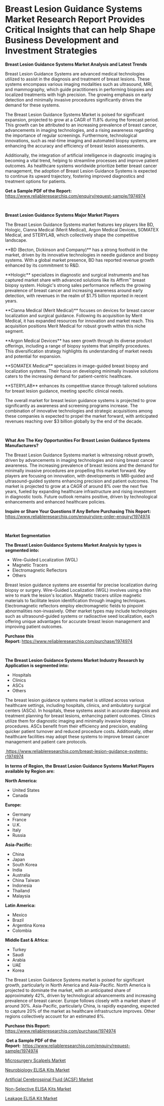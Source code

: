 <p><h1>Breast Lesion Guidance Systems Market Research Report Provides Critical Insights that can help Shape Business Development and Investment Strategies</h1></p><p><strong>Breast Lesion Guidance Systems Market Analysis and Latest Trends</strong></p>
<p><p>Breast Lesion Guidance Systems are advanced medical technologies utilized to assist in the diagnosis and treatment of breast lesions. These systems encompass various imaging modalities such as ultrasound, MRI, and mammography, which guide practitioners in performing biopsies and localized treatments with high precision. The growing emphasis on early detection and minimally invasive procedures significantly drives the demand for these systems.</p><p>The Breast Lesion Guidance Systems Market is poised for significant expansion, projected to grow at a CAGR of 11.8% during the forecast period. This growth can be attributed to an increasing prevalence of breast cancer, advancements in imaging technologies, and a rising awareness regarding the importance of regular screenings. Furthermore, technological innovations, such as real-time imaging and automated biopsy systems, are enhancing the accuracy and efficiency of breast lesion assessments.</p><p>Additionally, the integration of artificial intelligence in diagnostic imaging is becoming a vital trend, helping to streamline processes and improve patient outcomes. As healthcare systems worldwide prioritize better breast cancer management, the adoption of Breast Lesion Guidance Systems is expected to continue its upward trajectory, fostering improved diagnostics and treatment options for patients.</p></p>
<p><strong>Get a Sample PDF of the Report:&nbsp;</strong> <a href="https://www.reliableresearchiq.com/enquiry/request-sample/1974974?utm_campaign=1137&utm_medium=2&utm_source=Github&utm_content=ia&utm_term=05032025&utm_id=breast-lesion-guidance-systems">https://www.reliableresearchiq.com/enquiry/request-sample/1974974</a></p>
<p>&nbsp;</p>
<p><strong>Breast Lesion Guidance Systems Major Market Players</strong></p>
<p><p>The Breast Lesion Guidance Systems market features key players like BD, Hologic, Cianna Medical (Merit Medical), Argon Medical Devices, SOMATEX Medical, and STERYLAB, which collectively shape the competitive landscape.</p><p>**BD (Becton, Dickinson and Company)** has a strong foothold in the market, driven by its innovative technologies in needle guidance and biopsy systems. With a global market presence, BD has reported revenue growth enhanced by its commitment to R&D.</p><p>**Hologic** specializes in diagnostic and surgical instruments and has captured market share with advanced solutions like its Affirm™ breast biopsy system. Hologic's strong sales performance reflects the growing prevalence of breast cancer and increasing awareness around early detection, with revenues in the realm of $1.75 billion reported in recent years.</p><p>**Cianna Medical (Merit Medical)** focuses on devices for breast cancer localization and surgical guidance. Following its acquisition by Merit Medical, it has expanded resources for innovation and market reach. This acquisition positions Merit Medical for robust growth within this niche segment.</p><p>**Argon Medical Devices** has seen growth through its diverse product offerings, including a range of biopsy systems that simplify procedures. This diversification strategy highlights its understanding of market needs and potential for expansion.</p><p>**SOMATEX Medical** specializes in image-guided breast biopsy and localization systems. Their focus on developing minimally invasive solutions caters to the increasing demand for patient-centric healthcare.</p><p>**STERYLAB** enhances its competitive stance through tailored solutions for breast lesion guidance, meeting specific clinical needs.</p><p>The overall market for breast lesion guidance systems is projected to grow significantly as awareness and screening programs increase. The combination of innovative technologies and strategic acquisitions among these companies is expected to propel the market forward, with anticipated revenues reaching over $3 billion globally by the end of the decade.</p></p>
<p>&nbsp;</p>
<p><strong>What Are The Key Opportunities For Breast Lesion Guidance Systems Manufacturers?</strong></p>
<p><p>The Breast Lesion Guidance Systems market is witnessing robust growth, driven by advancements in imaging technologies and rising breast cancer awareness. The increasing prevalence of breast lesions and the demand for minimally invasive procedures are propelling this market forward. Key players are focusing on innovation, with developments in MRI-guided and ultrasound-guided systems enhancing precision and patient outcomes. The market is projected to grow at a CAGR of around 8% over the next five years, fueled by expanding healthcare infrastructure and rising investment in diagnostic tools. Future outlook remains positive, driven by technological enhancements and enhanced healthcare policies.</p></p>
<p><strong>Inquire or Share Your Questions If Any Before Purchasing This Report:</strong> <a href="https://www.reliableresearchiq.com/enquiry/pre-order-enquiry/1974974?utm_campaign=1137&utm_medium=2&utm_source=Github&utm_content=ia&utm_term=05032025&utm_id=breast-lesion-guidance-systems">https://www.reliableresearchiq.com/enquiry/pre-order-enquiry/1974974</a></p>
<p>&nbsp;</p>
<p><strong>Market Segmentation</strong></p>
<p><strong>The Breast Lesion Guidance Systems Market Analysis by types is segmented into:</strong></p>
<p><ul><li>Wire-Guided Localization (WGL)</li><li>Magnetic Tracers</li><li>Electromagnetic Reflectors</li><li>Others</li></ul></p>
<p><p>Breast lesion guidance systems are essential for precise localization during biopsy or surgery. Wire-Guided Localization (WGL) involves using a thin wire to mark the lesion's location. Magnetic tracers utilize magnetic materials to facilitate lesion identification through imaging techniques. Electromagnetic reflectors employ electromagnetic fields to pinpoint abnormalities non-invasively. Other market types may include technologies such as ultrasound-guided systems or radioactive seed localization, each offering unique advantages for accurate breast lesion management and improving patient outcomes.</p></p>
<p><strong>Purchase this Report:&nbsp;</strong><a href="https://www.reliableresearchiq.com/purchase/1974974?utm_campaign=1137&utm_medium=2&utm_source=Github&utm_content=ia&utm_term=05032025&utm_id=breast-lesion-guidance-systems">https://www.reliableresearchiq.com/purchase/1974974</a></p>
<p>&nbsp;</p>
<p><strong>The Breast Lesion Guidance Systems Market Industry Research by Application is segmented into:</strong></p>
<p><ul><li>Hospitals</li><li>Clinics</li><li>ASCs</li><li>Others</li></ul></p>
<p><p>The breast lesion guidance systems market is utilized across various healthcare settings, including hospitals, clinics, and ambulatory surgical centers (ASCs). In hospitals, these systems assist in accurate diagnosis and treatment planning for breast lesions, enhancing patient outcomes. Clinics utilize them for diagnostic imaging and minimally invasive biopsy procedures. ASCs benefit from their efficiency and precision, enabling quicker patient turnover and reduced procedure costs. Additionally, other healthcare facilities may adopt these systems to improve breast cancer management and patient care protocols.</p></p>
<p><a href="https://www.reliableresearchiq.com/breast-lesion-guidance-systems-r1974974?utm_campaign=1137&utm_medium=2&utm_source=Github&utm_content=ia&utm_term=05032025&utm_id=breast-lesion-guidance-systems">&nbsp;https://www.reliableresearchiq.com/breast-lesion-guidance-systems-r1974974</a></p>
<p><strong>In terms of Region, the Breast Lesion Guidance Systems Market Players available by Region are:</strong></p>
<p>
    <p> <strong> North America: </strong>
        <ul>
            <li>United States</li>
            <li>Canada</li>
        </ul>
        </p> 
    <p> <strong> Europe: </strong>
        <ul>
            <li>Germany</li>
            <li>France</li>
            <li>U.K.</li>
            <li>Italy</li>
            <li>Russia</li>
        </ul>
        </p> 
    <p> <strong> Asia-Pacific: </strong>
        <ul>
            <li>China</li>
            <li>Japan</li>
            <li>South Korea</li>
            <li>India</li>
            <li>Australia</li>
            <li>China Taiwan</li>
            <li>Indonesia</li>
            <li>Thailand</li>
            <li>Malaysia</li>
        </ul>
        </p> 
    <p> <strong> Latin America: </strong>
        <ul>
            <li>Mexico</li>
            <li>Brazil</li>
            <li>Argentina Korea</li>
            <li>Colombia</li>
        </ul>
        </p> 
    <p> <strong> Middle East & Africa: </strong>
        <ul>
            <li>Turkey</li>
            <li>Saudi</li>
            <li>Arabia</li>
            <li>UAE</li>
            <li>Korea</li>
        </ul>
    </p>
    </p>
<p><p>The Breast Lesion Guidance Systems market is poised for significant growth, particularly in North America and Asia-Pacific. North America is projected to dominate the market, with an anticipated share of approximately 42%, driven by technological advancements and increasing prevalence of breast cancer. Europe follows closely with a market share of around 30%. Asia-Pacific, particularly China, is rapidly expanding, expected to capture 20% of the market as healthcare infrastructure improves. Other regions collectively account for an estimated 8%.</p></p>
<p><strong>Purchase this Report: </strong><a href="https://www.reliableresearchiq.com/purchase/1974974?utm_campaign=1137&utm_medium=2&utm_source=Github&utm_content=ia&utm_term=05032025&utm_id=breast-lesion-guidance-systems">https://www.reliableresearchiq.com/purchase/1974974</a></p>
<p>&nbsp;<strong>Get a Sample PDF of the Report:&nbsp;&nbsp;</strong><a href="https://www.reliableresearchiq.com/enquiry/request-sample/1974974?utm_campaign=1137&utm_medium=2&utm_source=Github&utm_content=ia&utm_term=05032025&utm_id=breast-lesion-guidance-systems">https://www.reliableresearchiq.com/enquiry/request-sample/1974974</a></p>
<p><strong></strong></p>
<p><p><a href="https://github.com/cevzarvargem/Market-Research-Report-List-1/blob/main/microsurgery-scalpels-market.md?utm_campaign=1137&utm_medium=2&utm_source=Github&utm_content=ia&utm_term=05032025&utm_id=breast-lesion-guidance-systems">Microsurgery Scalpels Market</a></p><p><a href="https://github.com/hurstsaqibyl/Market-Research-Report-List-1/blob/main/neurobiology-elisa-kits-market.md?utm_campaign=1137&utm_medium=2&utm_source=Github&utm_content=ia&utm_term=05032025&utm_id=breast-lesion-guidance-systems">Neurobiology ELISA Kits Market</a></p><p><a href="https://github.com/burnicndole/Market-Research-Report-List-1/blob/main/artificial-cerebrospinal-fluid-acsf-market.md?utm_campaign=1137&utm_medium=2&utm_source=Github&utm_content=ia&utm_term=05032025&utm_id=breast-lesion-guidance-systems">Artificial Cerebrospinal Fluid (ACSF) Market</a></p><p><a href="https://github.com/rutupueyed/Market-Research-Report-List-1/blob/main/non-selective-elisa-kits-market.md?utm_campaign=1137&utm_medium=2&utm_source=Github&utm_content=ia&utm_term=05032025&utm_id=breast-lesion-guidance-systems">Non-Selective ELISA Kits Market</a></p><p><a href="https://github.com/altafvaraswj/Market-Research-Report-List-1/blob/main/leakage-elisa-kit-market.md?utm_campaign=1137&utm_medium=2&utm_source=Github&utm_content=ia&utm_term=05032025&utm_id=breast-lesion-guidance-systems">Leakage ELISA Kit Market</a></p></p>